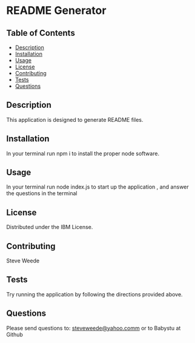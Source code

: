 # README Generator

## Table of Contents
- [Description](#description)
- [Installation](#installation)
- [Usage](#usage)
- [License](#license)
- [Contributing](#contributing)
- [Tests](#tests)
- [Questions](#questions)


## Description
This application is designed to generate README files.

## Installation
In your terminal run npm i to install the proper node software.

## Usage
In your terminal run node index.js to start up the application , and answer the questions in the terminal

## License
Distributed under the IBM License.

## Contributing
Steve Weede

## Tests
Try running the application by following the directions provided above.

## Questions
Please send questions to:
steveweede@yahoo.comm or to Babystu at Github
